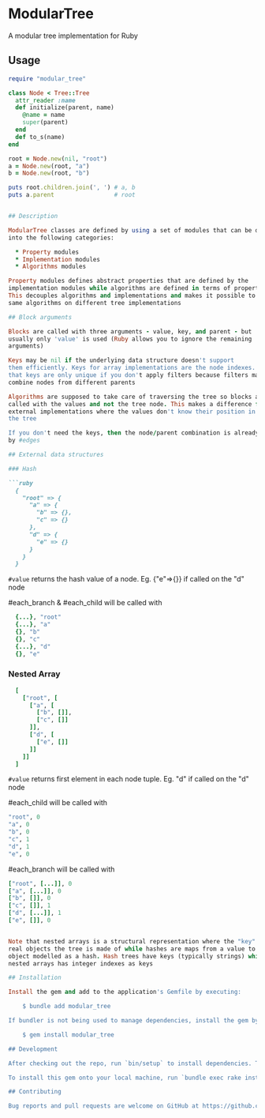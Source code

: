 # ModularTree

A modular tree implementation for Ruby

## Usage

```ruby
require "modular_tree"

class Node < Tree::Tree
  attr_reader :name
  def initialize(parent, name)
    @name = name
    super(parent)
  end
  def to_s(name)
end

root = Node.new(nil, "root")
a = Node.new(root, "a")
b = Node.new(root, "b")

puts root.children.join(', ') # a, b
puts a.parent                 # root


## Description

ModularTree classes are defined by using a set of modules that can be divided
into the following categories:

  * Property modules
  * Implementation modules
  * Algorithms modules

Property modules defines abstract properties that are defined by the
implementation modules while algorithms are defined in terms of properties.
This decouples algorithms and implementations and makes it possible to use the
same algorithms on different tree implementations

## Block arguments

Blocks are called with three arguments - value, key, and parent - but
usually only 'value' is used (Ruby allows you to ignore the remaining
arguments)

Keys may be nil if the underlying data structure doesn't support
them efficiently. Keys for array implementations are the node indexes. Note
that keys are only unique if you don't apply filters because filters may
combine nodes from different parents

Algorithms are supposed to take care of traversing the tree so blocks are
called with the values and not the tree node. This makes a difference for
external implementations where the values don't know their position in
the tree

If you don't need the keys, then the node/parent combination is already covered
by #edges

## External data structures

### Hash

```ruby
  {
    "root" => {
      "a" => {
        "b" => {},
        "c" => {}
      },
      "d" => {
        "e" => {}
      }
    }
  }
```

`#value` returns the hash value of a node. Eg. {"e"=>{}} if called on the "d" node

\#each_branch & #each_child will be called with

```ruby
  {...}, "root"
  {...}, "a"
  {}, "b"
  {}, "c"
  {...}, "d"
  {}, "e"
```

### Nested Array

```ruby
  [
    ["root", [
      ["a", [
        ["b", []],
        ["c", []]
      ]],
      ["d", [
        ["e", []]
      ]]
    ]]
  ]
```

`#value` returns first element in each node tuple. Eg. "d" if called on the "d" node


\#each_child will be called with

```ruby
"root", 0
"a", 0
"b", 0
"c", 1
"d", 1
"e", 0
```

\#each_branch will be called with

```ruby
["root", [...]], 0
["a", [...]], 0
["b", []], 0
["c", []], 1
["d", [...]], 1
["e", []], 0


Note that nested arrays is a structural representation where the "key" is the
real objects the tree is made of while hashes are maps from a value to the
object modelled as a hash. Hash trees have keys (typically strings) while
nested arrays has integer indexes as keys

## Installation

Install the gem and add to the application's Gemfile by executing:

    $ bundle add modular_tree

If bundler is not being used to manage dependencies, install the gem by executing:

    $ gem install modular_tree

## Development

After checking out the repo, run `bin/setup` to install dependencies. Then, run `rake spec` to run the tests. You can also run `bin/console` for an interactive prompt that will allow you to experiment.

To install this gem onto your local machine, run `bundle exec rake install`. To release a new version, update the version number in `version.rb`, and then run `bundle exec rake release`, which will create a git tag for the version, push git commits and the created tag, and push the `.gem` file to [rubygems.org](https://rubygems.org).

## Contributing

Bug reports and pull requests are welcome on GitHub at https://github.com/[USERNAME]/modular_tree.
